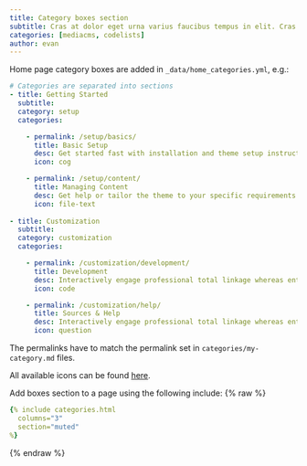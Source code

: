 ```yaml
---
title: Category boxes section
subtitle: Cras at dolor eget urna varius faucibus tempus in elit. Cras a dui imperdiet, tempus metus quis, pharetra turpis.
categories: [mediacms, codelists]
author: evan
---
```


Home page category boxes are added in `_data/home_categories.yml`, e.g.:
```yml
# Categories are separated into sections
- title: Getting Started
  subtitle:
  category: setup
  categories:

    - permalink: /setup/basics/
      title: Basic Setup
      desc: Get started fast with installation and theme setup instructions
      icon: cog

    - permalink: /setup/content/
      title: Managing Content
      desc: Get help or tailor the theme to your specific requirements
      icon: file-text
      
- title: Customization
  subtitle:
  category: customization
  categories:

    - permalink: /customization/development/
      title: Development
      desc: Interactively engage professional total linkage whereas enterprise catalysts
      icon: code

    - permalink: /customization/help/
      title: Sources & Help
      desc: Interactively engage professional total linkage whereas enterprise catalysts
      icon: question
```
The permalinks have to match the permalink set in `categories/my-category.md` files.

All available icons can be found [here](https://getuikit.com/docs/icon#library).

Add boxes section to a page using the following include:
{% raw %}
```yaml
{% include categories.html 
  columns="3" 
  section="muted" 
%}
```
{% endraw %}

